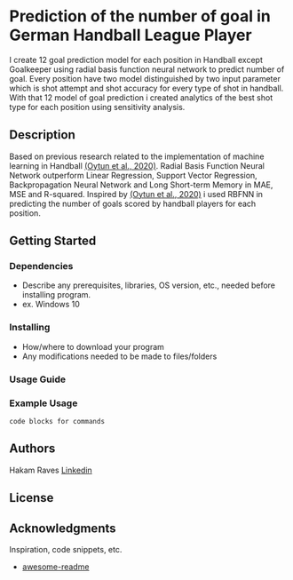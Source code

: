 # Prediction of the number of goal in German Handball League Player


I create 12 goal prediction model for each position in Handball except Goalkeeper using radial basis function neural network to predict number of goal. 
Every position have two model distinguished by two input parameter which is shot attempt and shot accuracy for every type of shot in handball.
With that 12 model of goal prediction i created analytics of the best shot type for each position using sensitivity analysis.

## Description

Based on previous research related to the implementation of machine learning in Handball [(Oytun et al., 2020)](https://ieeexplore.ieee.org/stamp/stamp.jsp?arnumber=9122509). Radial Basis Function Neural Network outperform Linear Regression, Support Vector Regression, Backpropagation Neural Network and Long Short-term Memory in MAE, MSE and R-squared.
Inspired by [(Oytun et al., 2020)](https://ieeexplore.ieee.org/stamp/stamp.jsp?arnumber=9122509) i used RBFNN in predicting the number of goals scored by handball players for each position.
## Getting Started

### Dependencies

* Describe any prerequisites, libraries, OS version, etc., needed before installing program.
* ex. Windows 10

### Installing

* How/where to download your program
* Any modifications needed to be made to files/folders

### Usage Guide

### Example Usage


```
code blocks for commands
```


## Authors

Hakam Raves
[Linkedin](https://www.linkedin.com/in/hakamraves/)


## License


## Acknowledgments

Inspiration, code snippets, etc.
* [awesome-readme](https://github.com/matiassingers/awesome-readme)

